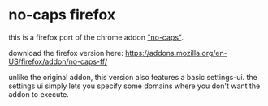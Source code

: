 # no-caps firefox

this is a firefox port of the chrome addon ["no-caps"](https://chrome.google.com/webstore/detail/no-caps/pigekgheddnmgpefkabckldhlfcipkpm).

download the firefox version here: https://addons.mozilla.org/en-US/firefox/addon/no-caps-ff/

unlike the original addon, this version also features a basic settings-ui.
the settings ui simply lets you specify some domains where you don't want
the addon to execute.
